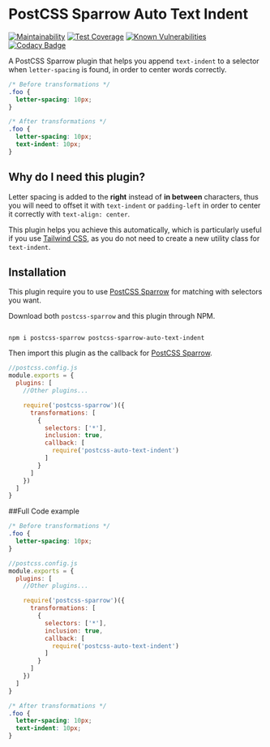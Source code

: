 # PostCSS Sparrow Auto Text Indent

[![Maintainability](https://api.codeclimate.com/v1/badges/cbc6af7af340fa86e009/maintainability)](https://codeclimate.com/github/winston0410/postcss-auto-text-indent/maintainability) [![Test Coverage](https://api.codeclimate.com/v1/badges/cbc6af7af340fa86e009/test_coverage)](https://codeclimate.com/github/winston0410/postcss-auto-text-indent/test_coverage) [![Known Vulnerabilities](https://snyk.io/test/github/winston0410/postcss-auto-text-indent/badge.svg?targetFile=package.json)](https://snyk.io/test/github/winston0410/postcss-auto-text-indent?targetFile=package.json) [![Codacy Badge](https://app.codacy.com/project/badge/Grade/3afb8a2ef9b944f4a8dc1152490b1cea)](https://www.codacy.com/manual/winston0410/postcss-auto-text-indent?utm_source=github.com&amp;utm_medium=referral&amp;utm_content=winston0410/postcss-auto-text-indent&amp;utm_campaign=Badge_Grade)

A PostCSS Sparrow plugin that helps you append `text-indent` to a selector when `letter-spacing` is found, in order to center words correctly.

```css
/* Before transformations */
.foo {
  letter-spacing: 10px;
}
```

```css
/* After transformations */
.foo {
  letter-spacing: 10px;
  text-indent: 10px;
}
```

## Why do I need this plugin?

Letter spacing is added to the **right** instead of **in between** characters, thus you will need to offset it with `text-indent` or `padding-left` in order to center it correctly with `text-align: center`.

This plugin helps you achieve this automatically, which is particularly useful if you use [Tailwind CSS](https://tailwindcss.com/), as you do not need to create a new utility class for `text-indent`.

## Installation

This plugin require you to use [PostCSS Sparrow](https://www.npmjs.com/package/postcss-sparrow) for matching with selectors you want.

Download both `postcss-sparrow` and this plugin through NPM.

```shell

npm i postcss-sparrow postcss-sparrow-auto-text-indent

```

Then import this plugin as the callback for [PostCSS Sparrow](https://www.npmjs.com/package/postcss-sparrow).

```javascript
//postcss.config.js
module.exports = {
  plugins: [
    //Other plugins...

    require('postcss-sparrow')({
      transformations: [
        {
          selectors: ['*'],
          inclusion: true,
          callback: [
            require('postcss-auto-text-indent')
          ]
        }
      ]
    })
  ]
}
```

##Full Code example

```css
/* Before transformations */
.foo {
  letter-spacing: 10px;
}
```

```javascript
//postcss.config.js
module.exports = {
  plugins: [
    //Other plugins...

    require('postcss-sparrow')({
      transformations: [
        {
          selectors: ['*'],
          inclusion: true,
          callback: [
            require('postcss-auto-text-indent')
          ]
        }
      ]
    })
  ]
}
```

```css
/* After transformations */
.foo {
  letter-spacing: 10px;
  text-indent: 10px;
}
```
